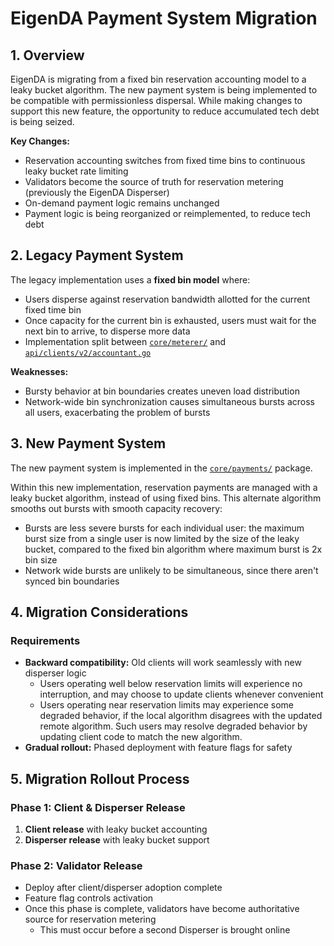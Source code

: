 # EigenDA Payment System Migration

## 1. Overview

EigenDA is migrating from a fixed bin reservation accounting model to a leaky bucket algorithm. The new payment system
is being implemented to be compatible with permissionless dispersal. While making changes to support this new feature,
the opportunity to reduce accumulated tech debt is being seized.

**Key Changes:**
- Reservation accounting switches from fixed time bins to continuous leaky bucket rate limiting
- Validators become the source of truth for reservation metering (previously the EigenDA Disperser)
- On-demand payment logic remains unchanged
- Payment logic is being reorganized or reimplemented, to reduce tech debt

## 2. Legacy Payment System

The legacy implementation uses a **fixed bin model** where:
- Users disperse against reservation bandwidth allotted for the current fixed time bin
- Once capacity for the current bin is exhausted, users must wait for the next bin to arrive, to disperse more data
- Implementation split between [`core/meterer/`](../../../../../core/meterer/) and
  [`api/clients/v2/accountant.go`](../../../../../api/clients/v2/accountant.go)

**Weaknesses:**

- Bursty behavior at bin boundaries creates uneven load distribution
- Network-wide bin synchronization causes simultaneous bursts across all users, exacerbating the problem of bursts

## 3. New Payment System

The new payment system is implemented in the [`core/payments/`](../../../../../core/payments/) package.

Within this new implementation, reservation payments are managed with a leaky bucket algorithm, instead of using fixed
bins. This alternate algorithm smooths out bursts with smooth capacity recovery:
- Bursts are less severe bursts for each individual user: the maximum burst size from a single user is now limited by
the size of the leaky bucket, compared to the fixed bin algorithm where maximum burst is 2x bin size
- Network wide bursts are unlikely to be simultaneous, since there aren't synced bin boundaries

## 4. Migration Considerations

### Requirements
- **Backward compatibility:** Old clients will work seamlessly with new disperser logic
   - Users operating well below reservation limits will experience no interruption, and may choose to update clients
   whenever convenient
   - Users operating near reservation limits may experience some degraded behavior, if the local algorithm disagrees
   with the updated remote algorithm. Such users may resolve degraded behavior by updating client code to match the
   new algorithm.
- **Gradual rollout:** Phased deployment with feature flags for safety

## 5. Migration Rollout Process

### Phase 1: Client & Disperser Release
1. **Client release** with leaky bucket accounting
2. **Disperser release** with leaky bucket support

### Phase 2: Validator Release
- Deploy after client/disperser adoption complete
- Feature flag controls activation
- Once this phase is complete, validators have become authoritative source for reservation metering
   - This must occur before a second Disperser is brought online
